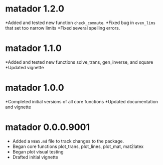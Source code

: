 # matador 1.2.0
*Added and tested new function `check_commute`.
*Fixed bug in `even_lims` that set too narrow limits
*Fixed several spelling errors.
# matador 1.1.0
*Added and tested new functions solve_trans, gen_inverse, and square 
*Updated vignette
# matador 1.0.0

*Completed initial versions of all core functions
*Updated documentation and vignette

# matador 0.0.0.9001

* Added a `NEWS.md` file to track changes to the package.
* Began core functions plot_trans, plot_lines, plot_mat, mat2latex
* Began plot visual testing
* Drafted initial vignette
